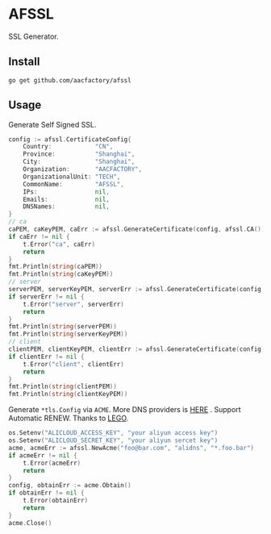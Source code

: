 # AFSSL
SSL Generator. 

## Install
```shell
go get github.com/aacfactory/afssl
```

## Usage
Generate Self Signed SSL.
```go
config := afssl.CertificateConfig{
    Country:            "CN",
    Province:           "Shanghai",
    City:               "Shanghai",
    Organization:       "AACFACTORY",
    OrganizationalUnit: "TECH",
    CommonName:         "AFSSL",
    IPs:                nil,
    Emails:             nil,
    DNSNames:           nil,
}
// ca
caPEM, caKeyPEM, caErr := afssl.GenerateCertificate(config, afssl.CA())
if caErr != nil {
    t.Error("ca", caErr)
    return
}
fmt.Println(string(caPEM))
fmt.Println(string(caKeyPEM))
// server
serverPEM, serverKeyPEM, serverErr := afssl.GenerateCertificate(config, afssl.WithParent(caPEM, caKeyPEM))
if serverErr != nil {
    t.Error("server", serverErr)
    return
}
fmt.Println(string(serverPEM))
fmt.Println(string(serverKeyPEM))
// client
clientPEM, clientKeyPEM, clientErr := afssl.GenerateCertificate(config, afssl.WithParent(caPEM, caKeyPEM))
if clientErr != nil {
    t.Error("client", clientErr)
    return
}
fmt.Println(string(clientPEM))
fmt.Println(string(clientKeyPEM))
```
Generate `*tls.Config` via `ACME`. More DNS providers is [HERE](https://go-acme.github.io/lego/dns/) . Support Automatic RENEW.  Thanks to [LEGO](https://github.com/go-acme/lego).
```go
os.Setenv("ALICLOUD_ACCESS_KEY", "your aliyun access key")
os.Setenv("ALICLOUD_SECRET_KEY", "your aliyun sercet key")
acme, acmeErr := afssl.NewAcme("foo@bar.com", "alidns", "*.foo.bar")
if acmeErr != nil {
    t.Error(acmeErr)
    return
}
config, obtainErr := acme.Obtain()
if obtainErr != nil {
    t.Error(obtainErr)
    return
}
acme.Close()
```
